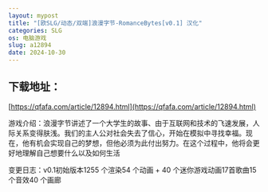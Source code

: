 ```yaml
---
layout: mypost
title: "[欧SLG/动态/双端]浪漫字节-RomanceBytes[v0.1] 汉化"
categories: SLG
os: 电脑游戏
slug: a12894
date: 2024-10-30
---
```


## 下载地址：

[https://qfafa.com/article/12894.html](https://qfafa.com/article/12894.html)

游戏介绍：浪漫字节讲述了一个大学生的故事、由于互联网和技术的飞速发展，人际关系变得肤浅。我们的主人公对社会失去了信心，开始在模拟中寻找幸福。现在，他有机会实现自己的梦想，但他必须为此付出努力。在这个过程中，他将会更好地理解自己想要什么以及如何生活

变更日志：v0.1初始版本1255 个渲染54 个动画 + 40 个迷你游戏动画17​​ 首歌曲15 个音效40 个画廊